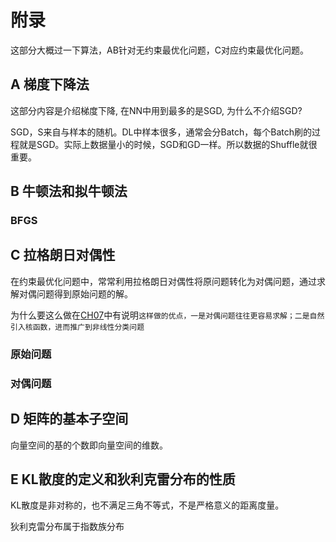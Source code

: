 # 附录

这部分大概过一下算法，AB针对无约束最优化问题，C对应约束最优化问题。

## A 梯度下降法
这部分内容是介绍梯度下降, 在NN中用到最多的是SGD, 为什么不介绍SGD?

SGD，S来自与样本的随机。DL中样本很多，通常会分Batch，每个Batch刷的过程就是SGD。实际上数据量小的时候，SGD和GD一样。所以数据的Shuffle就很重要。

## B 牛顿法和拟牛顿法

### BFGS



## C 拉格朗日对偶性

在约束最优化问题中，常常利用拉格朗日对偶性将原问题转化为对偶问题，通过求解对偶问题得到原始问题的解。

为什么要这么做在[CH07](../CH07/README.md)中有说明`这样做的优点，一是对偶问题往往更容易求解；二是自然引入核函数，进而推广到非线性分类问题`

### 原始问题



### 对偶问题



## D 矩阵的基本子空间

向量空间的基的个数即向量空间的维数。

## E KL散度的定义和狄利克雷分布的性质

KL散度是非对称的，也不满足三角不等式，不是严格意义的距离度量。

狄利克雷分布属于指数族分布